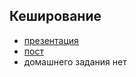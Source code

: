 ## Кеширование

- [презентация](http://yadi.sk/d/EEEp53YstbNo)
- [пост](http://clubs.ya.ru/4611686018427468886/replies.xml?item_no=493)
- домашнего задания нет
